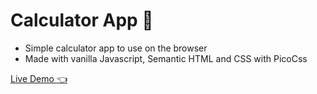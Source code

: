 # Calculator App 🧮
- Simple calculator app to use on the browser
- Made with vanilla Javascript, Semantic HTML and CSS with PicoCss

[Live Demo :point_left:](https://leonardo-vic3nte.github.io/calculator/)
